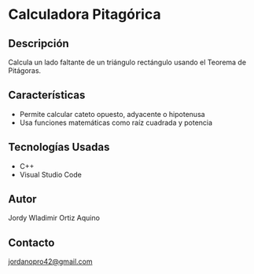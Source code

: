 # Calculadora Pitagórica

## Descripción
Calcula un lado faltante de un triángulo rectángulo usando el Teorema de Pitágoras.

## Características
- Permite calcular cateto opuesto, adyacente o hipotenusa
- Usa funciones matemáticas como raíz cuadrada y potencia

## Tecnologías Usadas
- C++
- Visual Studio Code

## Autor
Jordy Wladimir Ortiz Aquino

## Contacto
jordanopro42@gmail.com
